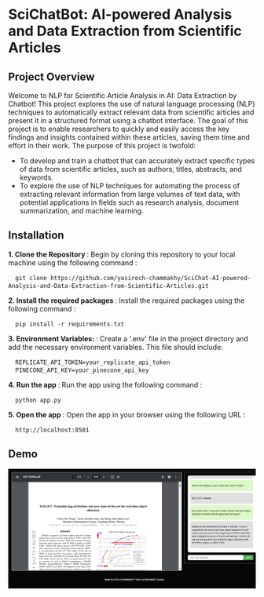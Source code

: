 # SciChatBot: AI-powered Analysis and Data Extraction from Scientific Articles

## Project Overview
Welcome to NLP for Scientific Article Analysis in AI: Data Extraction by Chatbot! This project explores the use of natural language processing (NLP) techniques to automatically extract relevant data from scientific articles and present it in a structured format using a chatbot interface. The goal of this project is to enable researchers to quickly and easily access the key findings and insights contained within these articles, saving them time and effort in their work.
The purpose of this project is twofold:
- To develop and train a chatbot that can accurately extract specific types of data from scientific articles, such as authors, titles, abstracts, and keywords.
- To explore the use of NLP techniques for automating the process of extracting relevant information from large volumes of text data, with potential applications in fields such as research analysis, document summarization, and machine learning.

<h2> Installation </h2>
<p><b>1. Clone the Repository </b>: Begin by cloning this repository to your local machine using the following command :</p>

  ```
    git clone https://github.com/yasirech-chammakhy/SciChat-AI-powered-Analysis-and-Data-Extraction-from-Scientific-Articles.git
  ```
<p><b>2. Install the required packages </b>: Install the required packages using the following command :</p>

  ```
    pip install -r requirements.txt
  ```

<p><b>3. Environment Variables: </b>:  Create a '.env' file in the project directory and add the necessary environment variables. This file should include:</p>

  ```
    REPLICATE_API_TOKEN=your_replicate_api_token
    PINECONE_API_KEY=your_pinecone_api_key
  ```

<p><b>4. Run the app </b>: Run the app using the following command :</p>

  ```
    python app.py
  ```

<p><b>5. Open the app </b>: Open the app in your browser using the following URL :</p>

  ```
    http://localhost:8501
  ```

## Demo
![Project Screenshot](image.png)
